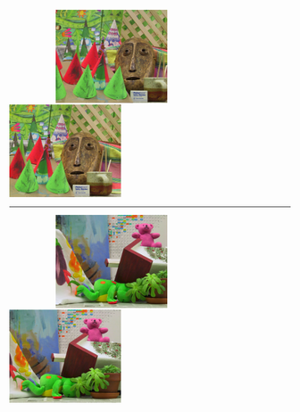 &nbsp;&nbsp;&nbsp;&nbsp;&nbsp;&nbsp;&nbsp;&nbsp;&nbsp;&nbsp;&nbsp;&nbsp;&nbsp;&nbsp;&nbsp;&nbsp;&nbsp;&nbsp;&nbsp;&nbsp;
<img src="https://github.com/ykamoji/semi-global-matching-disparity/blob/main/img_refs/cones_1.png?raw=true" width="200"/>
&nbsp;&nbsp;&nbsp;&nbsp;&nbsp;&nbsp;&nbsp;&nbsp;&nbsp;&nbsp;&nbsp;&nbsp;&nbsp;&nbsp;&nbsp;&nbsp;&nbsp;&nbsp;&nbsp;&nbsp;
<img src="https://github.com/ykamoji/semi-global-matching-disparity/blob/main/img_refs/cones_2.png?raw=true" width="200"/>

<hr/>

&nbsp;&nbsp;&nbsp;&nbsp;&nbsp;&nbsp;&nbsp;&nbsp;&nbsp;&nbsp;&nbsp;&nbsp;&nbsp;&nbsp;&nbsp;&nbsp;&nbsp;&nbsp;&nbsp;&nbsp;
<img src="https://github.com/ykamoji/semi-global-matching-disparity/blob/main/img_refs/teddy_1.png?raw=true" width="200"/>
&nbsp;&nbsp;&nbsp;&nbsp;&nbsp;&nbsp;&nbsp;&nbsp;&nbsp;&nbsp;&nbsp;&nbsp;&nbsp;&nbsp;&nbsp;&nbsp;&nbsp;&nbsp;&nbsp;&nbsp;
<img src="https://github.com/ykamoji/semi-global-matching-disparity/blob/main/img_refs/teddy_2.png?raw=true" width="200"/>
